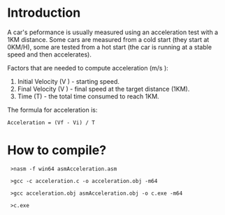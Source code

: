 # Introduction
A car's peformance is usually measured using an acceleration test with a 1KM distance. Some cars are measured from a cold start (they start at 0KM/H), some are tested from a hot start (the car is running at a stable speed and then accelerates).
 
Factors that are needed to compute acceleration (m/s ):
1. Initial Velocity (V ) - starting speed.
2. Final Velocity (V ) - final speed at the target distance (1KM).
3. Time (T) - the total time consumed to reach 1KM.
 
The formula for acceleration is:
    
    Acceleration = (Vf - Vi) / T

# How to compile?

     >nasm -f win64 asmAcceleration.asm

     >gcc -c acceleration.c -o acceleration.obj -m64

     >gcc acceleration.obj asmAcceleration.obj -o c.exe -m64

     >c.exe